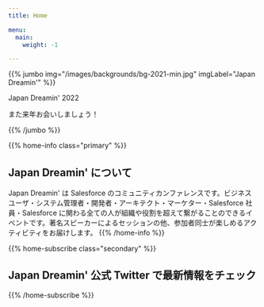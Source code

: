 ```yaml
---
title: Home

menu:
  main:
    weight: -1

---
```


{{% jumbo img="/images/backgrounds/bg-2021-min.jpg" imgLabel="Japan Dreamin'" %}}

Japan Dreamin' 2022

また来年お会いしましょう！

{{% /jumbo %}}

<!-- ... -->

{{% home-info  class="primary" %}}
## Japan Dreamin' について

Japan Dreamin' は Salesforce のコミュニティカンファレンスです。ビジネスユーザ・システム管理者・開発者・アーキテクト・マーケター・Salesforce 社員・Salesforce に関わる全ての人が組織や役割を超えて繋がることのできるイベントです。著名スピーカーによるセッションの他、参加者同士が楽しめるアクティビティをお届けします。
{{% /home-info %}}

<!-- ... -->

{{% home-subscribe  class="secondary" %}}

## Japan Dreamin' 公式 Twitter で最新情報をチェック

{{% /home-subscribe %}}

